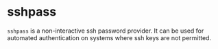 # sshpass

`sshpass` is a non-interactive ssh password provider.  It can be used for automated
authentication on systems where ssh keys are not permitted.
